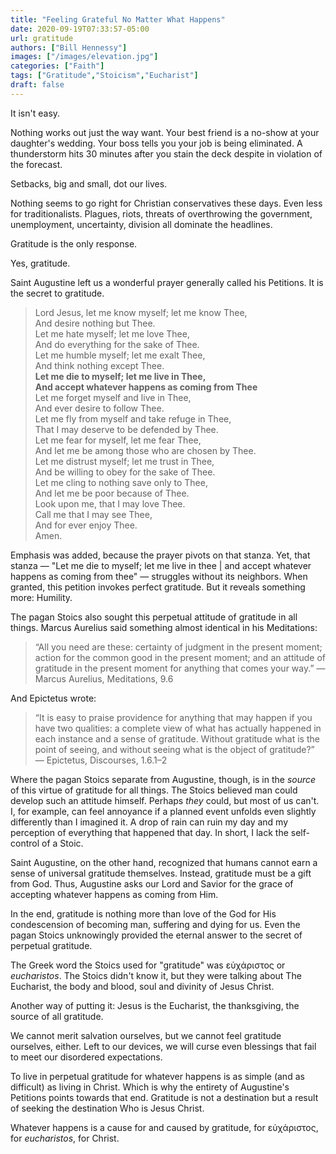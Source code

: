 ```yaml
---
title: "Feeling Grateful No Matter What Happens"
date: 2020-09-19T07:33:57-05:00
url: gratitude
authors: ["Bill Hennessy"]
images: ["/images/elevation.jpg"]
categories: ["Faith"]
tags: ["Gratitude","Stoicism","Eucharist"]
draft: false
---
```



It isn't easy. 

Nothing works out just the way want. Your best friend is a no-show at your daughter's wedding. Your boss tells you your job is being eliminated. A thunderstorm hits 30 minutes after you stain the deck despite in violation of the forecast. 

Setbacks, big and small, dot our lives. 

Nothing seems to go right for Christian conservatives these days. Even less for traditionalists. Plagues, riots, threats of overthrowing the government, unemployment, uncertainty, division all dominate the headlines. 

Gratitude is the only response. 

Yes, gratitude. 

Saint Augustine left us a wonderful prayer generally called his Petitions. It is the secret to gratitude. 

> Lord Jesus, let me know myself; let me know Thee,  
And desire nothing but Thee.  
Let me hate myself; let me love Thee,  
And do everything for the sake of Thee.  
Let me humble myself; let me exalt Thee,  
And think nothing except Thee.  
**Let me die to myself; let me live in Thee,  
And accept whatever happens as coming from Thee**  
Let me forget myself and live in Thee,  
And ever desire to follow Thee.  
Let me fly from myself and take refuge in Thee,  
That I may deserve to be defended by Thee.  
Let me fear for myself, let me fear Thee,  
And let me be among those who are chosen by Thee.  
Let me distrust myself; let me trust in Thee,  
And be willing to obey for the sake of Thee.  
Let me cling to nothing save only to Thee,  
And let me be poor because of Thee.  
Look upon me, that I may love Thee.  
Call me that I may see Thee,  
And for ever enjoy Thee.      
Amen.

Emphasis was added, because the prayer pivots on that stanza. Yet, that stanza — "Let me die to myself; let me live in thee | and accept whatever happens as coming from thee" — struggles without its neighbors. When granted, this petition invokes perfect gratitude. But it reveals something more: Humility. 

The pagan Stoics also sought this perpetual attitude of gratitude in all things. Marcus Aurelius said something almost identical in his Meditations: 

> “All you need are these: certainty of judgment in the present moment; action for the common good in the present moment; and an attitude of gratitude in the present moment for anything that comes your way.” — Marcus Aurelius, Meditations, 9.6

And Epictetus wrote:

> “It is easy to praise providence for anything that may happen if you have two qualities: a complete view of what has actually happened in each instance and a sense of gratitude. Without gratitude what is the point of seeing, and without seeing what is the object of gratitude?”  — Epictetus, Discourses, 1.6.1–2

Where the pagan Stoics separate from Augustine, though, is in the *source* of this virtue of gratitude for all things. The Stoics believed man could develop such an attitude himself. Perhaps *they* could, but most of us can't. I, for example, can feel annoyance if a planned event unfolds even slightly differently than I imagined it. A drop of rain can ruin my day and my perception of everything that happened that day. In short, I lack the self-control of a Stoic. 

Saint Augustine, on the other hand, recognized that humans cannot earn a sense of universal gratitude themselves. Instead, gratitude must be a gift from God. Thus, Augustine asks our Lord and Savior for the grace of accepting whatever happens as coming from Him. 

In the end, gratitude is nothing more than love of the God for His condescension of becoming man, suffering and dying for us. Even the pagan Stoics unknowingly provided the eternal answer to the secret of perpetual gratitude. 

The Greek word the Stoics used for "gratitude" was εὐχάριστος or *eucharistos*. The Stoics didn't know it, but they were talking about The Eucharist, the body and blood, soul and divinity of Jesus Christ. 

Another way of putting it: Jesus is the Eucharist, the thanksgiving, the source of all gratitude. 

We cannot merit salvation ourselves, but we cannot feel gratitude ourselves, either. Left to our devices, we will curse even blessings that fail to meet our disordered expectations. 

To live in perpetual gratitude for whatever happens is as simple (and as difficult) as living in Christ. Which is why the entirety of Augustine's Petitions points towards that end. Gratitude is not a destination but a result of seeking the destination Who is Jesus Christ. 

Whatever happens is a cause for and caused by gratitude, for εὐχάριστος, for *eucharistos*, for Christ. 
